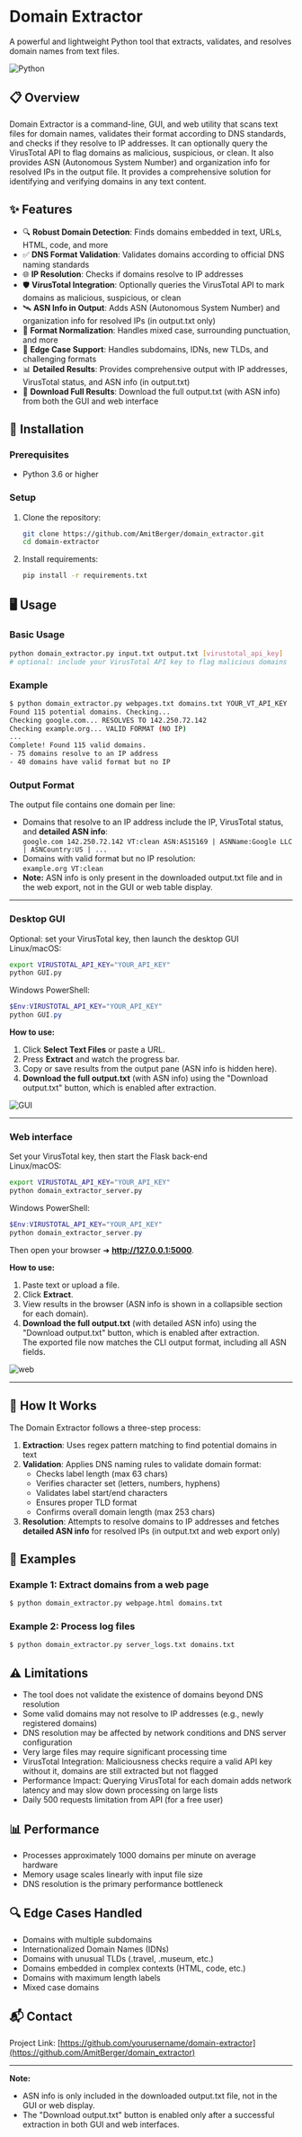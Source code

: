 # Domain Extractor

A powerful and lightweight Python tool that extracts, validates, and resolves domain names from text files.

![Python](https://img.shields.io/badge/Python-3.6%2B-brightgreen)

## 📋 Overview

Domain Extractor is a command-line, GUI, and web utility that scans text files for domain names, validates their format according to DNS standards, and checks if they resolve to IP addresses. It can optionally query the VirusTotal API to flag domains as malicious, suspicious, or clean. It also provides ASN (Autonomous System Number) and organization info for resolved IPs in the output file. It provides a comprehensive solution for identifying and verifying domains in any text content.

## ✨ Features

- 🔍 **Robust Domain Detection**: Finds domains embedded in text, URLs, HTML, code, and more
- ✅ **DNS Format Validation**: Validates domains according to official DNS naming standards
- 🌐 **IP Resolution**: Checks if domains resolve to IP addresses
- 🛡️ **VirusTotal Integration**: Optionally queries the VirusTotal API to mark domains as malicious, suspicious, or clean
- 🛰️ **ASN Info in Output**: Adds ASN (Autonomous System Number) and organization info for resolved IPs (in output.txt only)
- 🔄 **Format Normalization**: Handles mixed case, surrounding punctuation, and more
- 🧪 **Edge Case Support**: Handles subdomains, IDNs, new TLDs, and challenging formats
- 📊 **Detailed Results**: Provides comprehensive output with IP addresses, VirusTotal status, and ASN info (in output.txt)
- 💾 **Download Full Results**: Download the full output.txt (with ASN info) from both the GUI and web interface

## 🚀 Installation

### Prerequisites

- Python 3.6 or higher

### Setup

1. Clone the repository:
   ```bash
   git clone https://github.com/AmitBerger/domain_extractor.git
   cd domain-extractor
   ```

2. Install requirements:
   ```bash
   pip install -r requirements.txt
   ```

## 🖥️ Usage

### Basic Usage

```bash
python domain_extractor.py input.txt output.txt [virustotal_api_key]
# optional: include your VirusTotal API key to flag malicious domains
```

### Example

```bash
$ python domain_extractor.py webpages.txt domains.txt YOUR_VT_API_KEY
Found 115 potential domains. Checking...
Checking google.com... RESOLVES TO 142.250.72.142
Checking example.org... VALID FORMAT (NO IP)
...
Complete! Found 115 valid domains.
- 75 domains resolve to an IP address
- 40 domains have valid format but no IP
```

### Output Format

The output file contains one domain per line:
- Domains that resolve to an IP address include the IP, VirusTotal status, and **detailed ASN info**:  
  `google.com 142.250.72.142 VT:clean ASN:AS15169 | ASNName:Google LLC | ASNCountry:US | ...`
- Domains with valid format but no IP resolution:  
  `example.org VT:clean`
- **Note:** ASN info is only present in the downloaded output.txt file and in the web export, not in the GUI or web table display.

---

### Desktop GUI <a id="desktop-gui"></a>

Optional: set your VirusTotal key, then launch the desktop GUI  
Linux/macOS:
```bash
export VIRUSTOTAL_API_KEY="YOUR_API_KEY"
python GUI.py
```
Windows PowerShell:
```powershell
$Env:VIRUSTOTAL_API_KEY="YOUR_API_KEY"
python GUI.py
```

**How to use:**
1. Click **Select Text Files** or paste a URL.  
2. Press **Extract** and watch the progress bar.  
3. Copy or save results from the output pane (ASN info is hidden here).
4. **Download the full output.txt** (with ASN info) using the "Download output.txt" button, which is enabled after extraction.

![GUI](https://github.com/user-attachments/assets/b4b0f906-b0f0-4c3c-a06d-24ee16189a0d)

---

### Web interface <a id="web-interface"></a>

Set your VirusTotal key, then start the Flask back-end  
Linux/macOS:
```bash
export VIRUSTOTAL_API_KEY="YOUR_API_KEY"
python domain_extractor_server.py
```
Windows PowerShell:
```powershell
$Env:VIRUSTOTAL_API_KEY="YOUR_API_KEY"
python domain_extractor_server.py
```

Then open your browser ➜ **http://127.0.0.1:5000**.

**How to use:**
1. Paste text or upload a file.
2. Click **Extract**.
3. View results in the browser (ASN info is shown in a collapsible section for each domain).
4. **Download the full output.txt** (with detailed ASN info) using the "Download output.txt" button, which is enabled after extraction.  
   The exported file now matches the CLI output format, including all ASN fields.

![web](https://github.com/user-attachments/assets/a2a536e3-038e-4b22-8c49-1c1a6d75efe0)

---

## 🔧 How It Works

The Domain Extractor follows a three-step process:

1. **Extraction**: Uses regex pattern matching to find potential domains in text
2. **Validation**: Applies DNS naming rules to validate domain format:
   - Checks label length (max 63 chars)
   - Verifies character set (letters, numbers, hyphens)
   - Validates label start/end characters
   - Ensures proper TLD format
   - Confirms overall domain length (max 253 chars)
3. **Resolution**: Attempts to resolve domains to IP addresses and fetches **detailed ASN info** for resolved IPs (in output.txt and web export only)

## 🌟 Examples

### Example 1: Extract domains from a web page

```bash
$ python domain_extractor.py webpage.html domains.txt
```

### Example 2: Process log files

```bash
$ python domain_extractor.py server_logs.txt domains.txt
```

## ⚠️ Limitations

- The tool does not validate the existence of domains beyond DNS resolution
- Some valid domains may not resolve to IP addresses (e.g., newly registered domains)
- DNS resolution may be affected by network conditions and DNS server configuration
- Very large files may require significant processing time
- VirusTotal Integration: Maliciousness checks require a valid API key without it, domains are still extracted but not flagged
- Performance Impact: Querying VirusTotal for each domain adds network latency and may slow down processing on large lists
- Daily 500 requests limitation from API (for a free user)

## 📊 Performance

- Processes approximately 1000 domains per minute on average hardware
- Memory usage scales linearly with input file size
- DNS resolution is the primary performance bottleneck

## 🔍 Edge Cases Handled

- Domains with multiple subdomains
- Internationalized Domain Names (IDNs)
- Domains with unusual TLDs (.travel, .museum, etc.)
- Domains embedded in complex contexts (HTML, code, etc.)
- Domains with maximum length labels
- Mixed case domains

## 📬 Contact

Project Link: [https://github.com/yourusername/domain-extractor](https://github.com/AmitBerger/domain_extractor)

---

**Note:**  
- ASN info is only included in the downloaded output.txt file, not in the GUI or web display.
- The "Download output.txt" button is enabled only after a successful extraction in both GUI and web interfaces.

